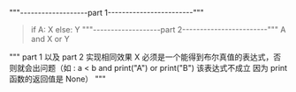 """-------------------part 1------------------------"""
> if A: 
    X 
else: 
    Y 
"""-------------------part 2------------------------""" 
A and X or Y 
 
""" 
part 1 以及 part 2 实现相同效果
X 必须是一个能得到布尔真值的表达式，否则就会出问题（如 :
a < b and print("A") or print("B")        该表达式不成立
因为 print 函数的返回值是 None）
"""
